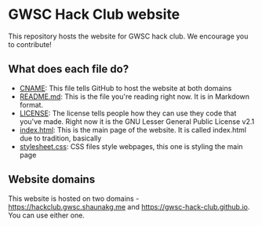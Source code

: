 # GWSC Hack Club website
This repository hosts the website for GWSC hack club. We encourage you to contribute!

## What does each file do?
- [CNAME](CNAME): This file tells GitHub to host the website at both domains
- [README.md](README.md): This is the file you're reading right now. It is in Markdown format.
- [LICENSE](LICENSE): The license tells people how they can use they code that you've made. Right now it is the GNU Lesser General Public License v2.1
- [index.html](index.html): This is the main page of the website. It is called index.html due to tradition, basically
- [stylesheet.css](stylesheet.css): CSS files style webpages, this one is styling the main page

## Website domains
This website is hosted on two domains - https://hackclub.gwsc.shaunakg.me and https://gwsc-hack-club.github.io.  
You can use either one.
